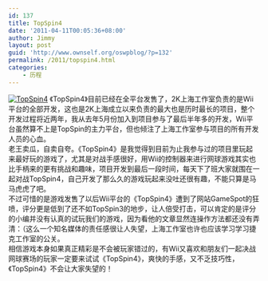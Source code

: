 ```yaml
---
id: 137
title: TopSpin4
date: '2011-04-11T00:05:36+08:00'
author: Jimmy
layout: post
guid: 'http://www.ownself.org/oswpblog/?p=132'
permalink: /2011/topspin4.html
categories:
    - 历程
---
```


[![TopSpin4](http://www.ownself.org/blog/wp-content/uploads/2010/TopSpin4_13BCA/TopSpin4_thumb.jpg "TopSpin4")](http://www.ownself.org/blog/wp-content/uploads/2010/TopSpin4_13BCA/TopSpin4.jpg) 《TopSpin4》目前已经在全平台发售了，2K上海工作室负责的是Wii平台的全部开发，这也是2K上海成立以来负责的最大也是历时最长的项目，整个开发过程将近两年，我从去年5月份加入到项目参与了最后半年多的开发，Wii平台虽然算不上是TopSpin的主力平台，但也倾注了上海工作室参与项目的所有开发人员的心血。   
 老王卖瓜，自卖自夸。《TopSpin4》是我觉得到目前为止我参与过的项目里玩起来最好玩的游戏了，尤其是对战手感很好，用Wii的控制器来进行网球游戏其实也比手柄来的更有挑战和趣味，项目开发到最后一段时间，每天下了班大家就围在一起对战TopSpin4，自己开发了那么久的游戏玩起来没吐还很有趣，不能只算是马马虎虎了吧。   
 不过可惜的是游戏发售了以后Wii平台的《TopSpin4》遭到了网站GameSpot的狂喷，评分更是低到了还不如TopSpin3的地步，让人倍受打击，可以肯定的是评分的小编并没有认真的试玩我们的游戏，因为看他的文章显然连操作方法都还没有弄清：（这么一个知名媒体的责任感很让人失望，上海工作室也许也应该学习学习捷克工作室的公关。   
 相信游戏本身如果真正精彩是不会被玩家错过的，有Wii又喜欢和朋友们一起决战网球赛场的玩家一定要来试试《TopSpin4》，爽快的手感，又不乏技巧性，《TopSpin4》不会让大家失望的！